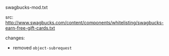 swagbucks-mod.txt

src: http://www.swagbucks.com/content/components/whitelisting/swagbucks-earn-free-gift-cards.txt

changes:
- removed `object-subrequest`
